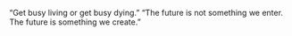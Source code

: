 “Get busy living or get busy dying.”
“The future is not something we enter. The future is something we create.”
